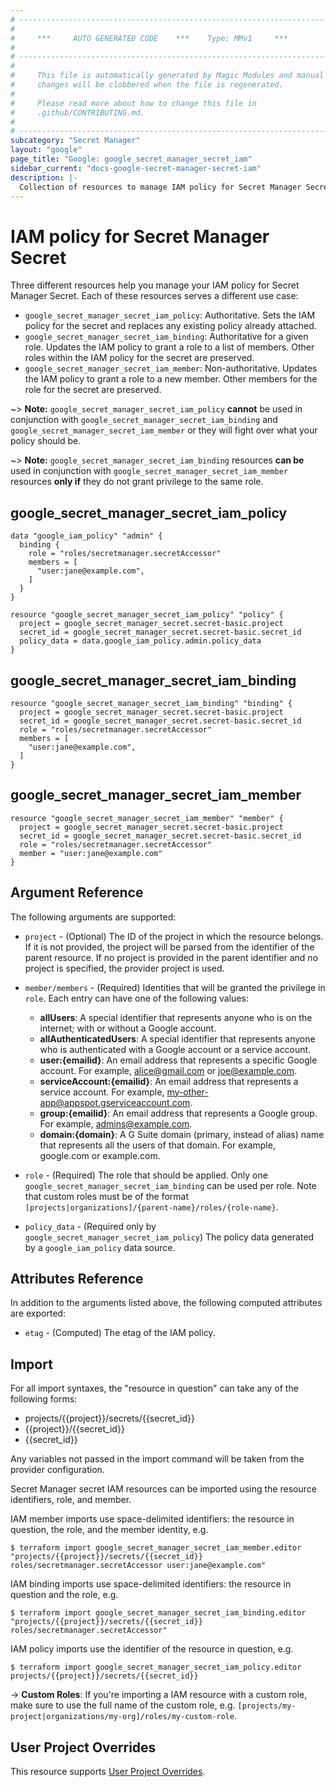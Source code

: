 ```yaml
---
# ----------------------------------------------------------------------------
#
#     ***     AUTO GENERATED CODE    ***    Type: MMv1     ***
#
# ----------------------------------------------------------------------------
#
#     This file is automatically generated by Magic Modules and manual
#     changes will be clobbered when the file is regenerated.
#
#     Please read more about how to change this file in
#     .github/CONTRIBUTING.md.
#
# ----------------------------------------------------------------------------
subcategory: "Secret Manager"
layout: "google"
page_title: "Google: google_secret_manager_secret_iam"
sidebar_current: "docs-google-secret-manager-secret-iam"
description: |-
  Collection of resources to manage IAM policy for Secret Manager Secret
---
```


# IAM policy for Secret Manager Secret
Three different resources help you manage your IAM policy for Secret Manager Secret. Each of these resources serves a different use case:

* `google_secret_manager_secret_iam_policy`: Authoritative. Sets the IAM policy for the secret and replaces any existing policy already attached.
* `google_secret_manager_secret_iam_binding`: Authoritative for a given role. Updates the IAM policy to grant a role to a list of members. Other roles within the IAM policy for the secret are preserved.
* `google_secret_manager_secret_iam_member`: Non-authoritative. Updates the IAM policy to grant a role to a new member. Other members for the role for the secret are preserved.

~> **Note:** `google_secret_manager_secret_iam_policy` **cannot** be used in conjunction with `google_secret_manager_secret_iam_binding` and `google_secret_manager_secret_iam_member` or they will fight over what your policy should be.

~> **Note:** `google_secret_manager_secret_iam_binding` resources **can be** used in conjunction with `google_secret_manager_secret_iam_member` resources **only if** they do not grant privilege to the same role.




## google\_secret\_manager\_secret\_iam\_policy

```hcl
data "google_iam_policy" "admin" {
  binding {
    role = "roles/secretmanager.secretAccessor"
    members = [
      "user:jane@example.com",
    ]
  }
}

resource "google_secret_manager_secret_iam_policy" "policy" {
  project = google_secret_manager_secret.secret-basic.project
  secret_id = google_secret_manager_secret.secret-basic.secret_id
  policy_data = data.google_iam_policy.admin.policy_data
}
```

## google\_secret\_manager\_secret\_iam\_binding

```hcl
resource "google_secret_manager_secret_iam_binding" "binding" {
  project = google_secret_manager_secret.secret-basic.project
  secret_id = google_secret_manager_secret.secret-basic.secret_id
  role = "roles/secretmanager.secretAccessor"
  members = [
    "user:jane@example.com",
  ]
}
```

## google\_secret\_manager\_secret\_iam\_member

```hcl
resource "google_secret_manager_secret_iam_member" "member" {
  project = google_secret_manager_secret.secret-basic.project
  secret_id = google_secret_manager_secret.secret-basic.secret_id
  role = "roles/secretmanager.secretAccessor"
  member = "user:jane@example.com"
}
```

## Argument Reference

The following arguments are supported:


* `project` - (Optional) The ID of the project in which the resource belongs.
    If it is not provided, the project will be parsed from the identifier of the parent resource. If no project is provided in the parent identifier and no project is specified, the provider project is used.

* `member/members` - (Required) Identities that will be granted the privilege in `role`.
  Each entry can have one of the following values:
  * **allUsers**: A special identifier that represents anyone who is on the internet; with or without a Google account.
  * **allAuthenticatedUsers**: A special identifier that represents anyone who is authenticated with a Google account or a service account.
  * **user:{emailid}**: An email address that represents a specific Google account. For example, alice@gmail.com or joe@example.com.
  * **serviceAccount:{emailid}**: An email address that represents a service account. For example, my-other-app@appspot.gserviceaccount.com.
  * **group:{emailid}**: An email address that represents a Google group. For example, admins@example.com.
  * **domain:{domain}**: A G Suite domain (primary, instead of alias) name that represents all the users of that domain. For example, google.com or example.com.

* `role` - (Required) The role that should be applied. Only one
    `google_secret_manager_secret_iam_binding` can be used per role. Note that custom roles must be of the format
    `[projects|organizations]/{parent-name}/roles/{role-name}`.

* `policy_data` - (Required only by `google_secret_manager_secret_iam_policy`) The policy data generated by
  a `google_iam_policy` data source.

## Attributes Reference

In addition to the arguments listed above, the following computed attributes are
exported:

* `etag` - (Computed) The etag of the IAM policy.

## Import

For all import syntaxes, the "resource in question" can take any of the following forms:

* projects/{{project}}/secrets/{{secret_id}}
* {{project}}/{{secret_id}}
* {{secret_id}}

Any variables not passed in the import command will be taken from the provider configuration.

Secret Manager secret IAM resources can be imported using the resource identifiers, role, and member.

IAM member imports use space-delimited identifiers: the resource in question, the role, and the member identity, e.g.
```
$ terraform import google_secret_manager_secret_iam_member.editor "projects/{{project}}/secrets/{{secret_id}} roles/secretmanager.secretAccessor user:jane@example.com"
```

IAM binding imports use space-delimited identifiers: the resource in question and the role, e.g.
```
$ terraform import google_secret_manager_secret_iam_binding.editor "projects/{{project}}/secrets/{{secret_id}} roles/secretmanager.secretAccessor"
```

IAM policy imports use the identifier of the resource in question, e.g.
```
$ terraform import google_secret_manager_secret_iam_policy.editor projects/{{project}}/secrets/{{secret_id}}
```

-> **Custom Roles**: If you're importing a IAM resource with a custom role, make sure to use the
 full name of the custom role, e.g. `[projects/my-project|organizations/my-org]/roles/my-custom-role`.

## User Project Overrides

This resource supports [User Project Overrides](https://www.terraform.io/docs/providers/google/guides/provider_reference.html#user_project_override).
